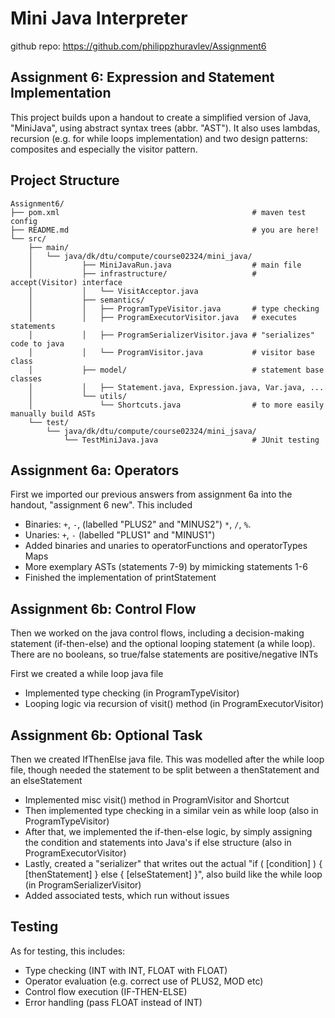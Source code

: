 # Mini Java Interpreter

github repo: https://github.com/philippzhuravlev/Assignment6

## Assignment 6: Expression and Statement Implementation

This project builds upon a handout to create a simplified version of Java, "MiniJava", using abstract syntax trees (abbr. "AST"). It also uses lambdas, recursion (e.g. for while loops implementation) and two design patterns: composites and especially the visitor pattern.

## Project Structure

```
Assignment6/
├── pom.xml                                           # maven test config
├── README.md                                         # you are here!
└── src/
    ├── main/
    │   └── java/dk/dtu/compute/course02324/mini_java/
    │           ├── MiniJavaRun.java                  # main file
    │           ├── infrastructure/                   # accept(Visitor) interface
    │           │   └── VisitAcceptor.java
    │           ├── semantics/
    │           │   ├── ProgramTypeVisitor.java       # type checking
    │           │   ├── ProgramExecutorVisitor.java   # executes statements
    │           │   ├── ProgramSerializerVisitor.java # "serializes" code to java
    │           │   └── ProgramVisitor.java           # visitor base class
    │           ├── model/                            # statement base classes
    │           │   ├── Statement.java, Expression.java, Var.java, ...
    │           └── utils/
    │               └── Shortcuts.java                # to more easily manually build ASTs
    └── test/
        └── java/dk/dtu/compute/course02324/mini_jsava/
            └── TestMiniJava.java                     # JUnit testing
```

## Assignment 6a: Operators

First we imported our previous answers from assignment 6a into the handout, "assignment 6 new". This included

- Binaries: `+`, `-`, (labelled "PLUS2" and "MINUS2") `*`, `/`, `%`.
- Unaries: `+`, `-` (labelled "PLUS1" and "MINUS1") 
- Added binaries and unaries to operatorFunctions and operatorTypes Maps
- More exemplary ASTs (statements 7-9) by mimicking statements 1-6
- Finished the implementation of printStatement 

## Assignment 6b: Control Flow

Then we worked on the java control flows, including a decision-making statement (if-then-else) and the optional looping statement (a while loop). There are no booleans, so true/false statements are positive/negative INTs

First we created a while loop java file
  - Implemented type checking (in ProgramTypeVisitor)
  - Looping logic via recursion of visit() method (in ProgramExecutorVisitor)

## Assignment 6b: Optional Task
Then we created IfThenElse java file. This was modelled after the while loop file, though needed the statement to be split between a thenStatement and an elseStatement
  - Implemented misc visit() method in ProgramVisitor and Shortcut
  - Then implemented type checking in a similar vein as while loop (also in ProgramTypeVisitor)
  - After that, we implemented the if-then-else logic, by simply assigning the condition and statements into Java's if else structure (also in ProgramExecutorVisitor)
  - Lastly, created a "serializer" that writes out the actual "if ( [condition] ) { [thenStatement] } else { [elseStatement] }", also build like the while loop (in ProgramSerializerVisitor)
  - Added associated tests, which run without issues

## Testing

As for testing, this includes:
- Type checking (INT with INT, FLOAT with FLOAT)
- Operator evaluation (e.g. correct use of PLUS2, MOD etc)
- Control flow execution (IF-THEN-ELSE)
- Error handling (pass FLOAT instead of INT)
